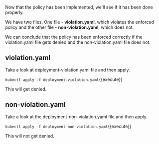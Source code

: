 Now that the policy has been implemented, we'll see if it has been done properly.

We have two files. One file - **violation.yaml**, which violates the enforced policy and the other file - **non-violation.yaml**, which does not.

We can conclude that the policy has been enforced correctly if the violation.yaml file gets denied and the non-violation.yaml file does not.

## violation.yaml
Take a look at deployment-violation.yaml file and then apply.

`kubectl apply -f deployment-violation.yaml`{{execute}}

This will get denied.

## non-violation.yaml
Take a look at the deployment-non-violation.yaml file and then apply.

`kubectl apply -f deployment-non-violation.yaml`{{execute}}

This will not get denied.
